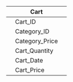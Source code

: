 
|     | Cart           |     |
| --- | -------------- | --- |
|     | Cart_ID        |     |
|     | Category_ID    |     |
|     | Category_Price |     |
|     | Cart_Quantity  |     |
|     | Cart_Date      |     |
|     | Cart_Price     |     | 

